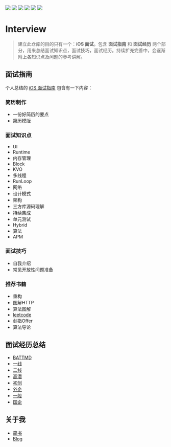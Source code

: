 [![](https://img.shields.io/badge/Author-Sherlock-brightgreen.svg)](http://zynll.com)
![](https://img.shields.io/badge/platform-iOS-red.svg)
![](https://img.shields.io/badge/language-Objective--C-orange.svg)
![](https://img.shields.io/badge/language-Swift-abcdef.svg)
![](https://img.shields.io/badge/license-Apache%20License%202.0-brightgreen.svg)
[![](https://img.shields.io/badge/简书-Gavin-red.svg)](https://www.jianshu.com/u/8ee283b782bd)
# Interview
> 建立此仓库的目的只有一个：**iOS 面试**。包含 **面试指南** 和 **面试经历** 两个部分，用来总结面试知识点，面试技巧，面试经历。持续扩充完善中，会逐渐附上各知识点及问题的参考讲解。

## 面试指南
个人总结的 [iOS 面试指南](https://github.com/YAANNZ/Interview/blob/master/guide.md) 包含有一下内容：
### 简历制作
* 一份好简历的要点
* 简历模版

### 面试知识点
* UI
* Runtime
* 内存管理
* Block
* KVO
* 多线程
* RunLoop
* 网络
* 设计模式
* 架构
* 三方库源码理解
* 持续集成
* 单元测试
* Hybrid
* 算法
* APM

### 面试技巧
* 自我介绍
* 常见开放性问题准备



### 推荐书籍
* 重构
* 图解HTTP
* 算法图解
* [leetcode](https://leetcode.com)
* 剑指Offer
* 算法导论




## 面试经历总结
* [BATTMD](https://github.com/YAANNZ/Interview/blob/master/experience/BATTMD.md)
* [一线](https://github.com/YAANNZ/Interview/blob/master/experience/一线.md)
* [二线](https://github.com/YAANNZ/Interview/blob/master/experience/二线.md)
* [高潜](https://github.com/YAANNZ/Interview/blob/master/experience/高潜.md)
* [初创](https://github.com/YAANNZ/Interview/blob/master/experience/初创.md)
* [外企](https://github.com/YAANNZ/Interview/blob/master/experience/外企.md)
* [一般](https://github.com/YAANNZ/Interview/blob/master/experience/一般.md)
* [国企](https://github.com/YAANNZ/Interview/blob/master/experience/国企.md)




## 关于我
* [简书](https://www.jianshu.com/u/8ee283b782bd)
* [Blog](http://zzzgm.com)
